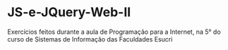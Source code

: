 # JS-e-JQuery-Web-II
Exercícios feitos durante a aula de Programação para a Internet, na 5° do curso de Sistemas de Informação das Faculdades Esucri
